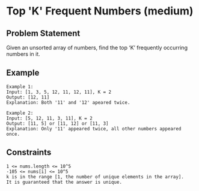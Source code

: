 # Top 'K' Frequent Numbers (medium)

## Problem Statement

Given an unsorted array of numbers, find the top ‘K’ frequently occurring
numbers in it.

## Example

```text
Example 1:
Input: [1, 3, 5, 12, 11, 12, 11], K = 2
Output: [12, 11]
Explanation: Both '11' and '12' apeared twice.

Example 2:
Input: [5, 12, 11, 3, 11], K = 2
Output: [11, 5] or [11, 12] or [11, 3]
Explanation: Only '11' appeared twice, all other numbers appeared once.
```

## Constraints

```text
1 <= nums.length <= 10^5
-105 <= nums[i] <= 10^5
k is in the range [1, the number of unique elements in the array].
It is guaranteed that the answer is unique.
```
